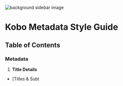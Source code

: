 ![background sidebar image](https://github.com/kobolabs/metadata-moments/blob/master/banner-MSG3.png)

# Kobo Metadata Style Guide

## Table of Contents
### Metadata
  1. **Title Details**</br>
* [Titles & Subt
